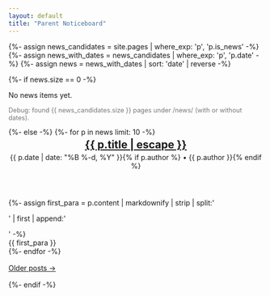 ```yaml
---
layout: default
title: "Parent Noticeboard"
---
```


{%- assign news_candidates = site.pages | where_exp: 'p', 'p.is_news' -%}
{%- assign news_with_dates = news_candidates | where_exp: 'p', 'p.date' -%}
{%- assign news = news_with_dates | sort: 'date' | reverse -%}

{%- if news.size == 0 -%}
  <p>No news items yet.</p>
  <p style="color:#777;font-size:.9em">
    Debug: found {{ news_candidates.size }} pages under /news/ (with or without dates).
  </p>
{%- else -%}
  {%- for p in news limit: 10 -%}
    <article class="post">
      <header>
        <h2 style="margin:.25rem 0">
          <a href="{{ p.url | relative_url }}">{{ p.title | escape }}</a>
        </h2>
        <div class="meta">
          {{ p.date | date: "%B %-d, %Y" }}{% if p.author %} • {{ p.author }}{% endif %}
        </div>
      </header>
      {%- assign first_para = p.content | markdownify | strip | split:'</p>' | first | append:'</p>' -%}
      <div class="excerpt">{{ first_para }}</div>
    </article>
  {%- endfor -%}

  <p style="margin:1rem 0">
    <a href="{{ '/news/' | relative_url }}">Older posts →</a>
  </p>
{%- endif -%}
